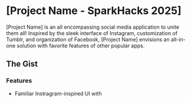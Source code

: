 # [Project Name - SparkHacks 2025]

[Project Name] is an all encompassing social media application to unite them all! Inspired by the sleek interface of Instagram, customization of Tumblr, and organization of Facebook, [Project Name] envisions an all-in-one solution with favorite features of other popular apps.

## The Gist

### Features
- Familiar Instragram-inspired UI with 